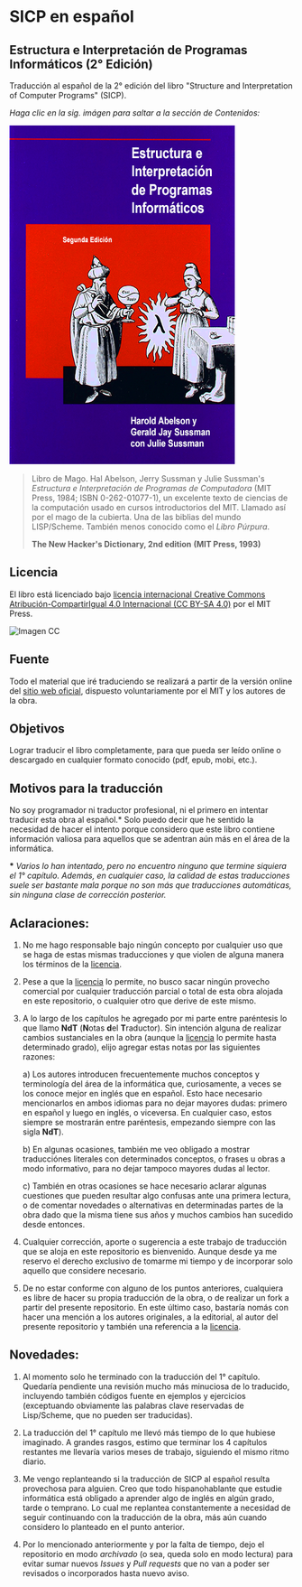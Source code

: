 # SICP en español
## Estructura e Interpretación de Programas Informáticos (2° Edición)

Traducción al español de la 2° edición del libro "Structure and Interpretation
of Computer Programs" (SICP).

*Haga clic en la sig. imágen para saltar a la sección de Contenidos:*

[![Imagen](/secciones/imagenes/SICP-traducido-reducido.png)](./secciones/04-contenidos.md)

> Libro de Mago. Hal Abelson, Jerry Sussman y Julie Sussman's *Estructura e Interpretación de Programas de Computadora* (MIT Press, 1984; ISBN 0-262-01077-1), un excelente texto de ciencias de la computación usado en cursos introductorios del MIT. Llamado así por el mago de la cubierta. Una de las biblias del mundo LISP/Scheme. También menos conocido como el *Libro Púrpura*.
>
> **The New Hacker's Dictionary, 2nd edition**
> **(MIT Press, 1993)**


## Licencia 

El libro está licenciado bajo [licencia internacional Creative Commons Atribución-CompartirIgual 4.0 Internacional (CC BY-SA 4.0)](https://creativecommons.org/licenses/by-sa/4.0/deed.es) por el MIT Press.


![Imagen CC](https://licensebuttons.net/l/by-sa/4.0/88x31.png)


## Fuente

Todo el material que iré traduciendo se realizará a partir de la versión online del [sitio web oficial](https://mitpress.mit.edu/sites/default/files/sicp/index.html), dispuesto voluntariamente por el MIT y los autores de la obra.


## Objetivos

Lograr traducir el libro completamente, para que pueda ser leído online o descargado en cualquier formato conocido (pdf, epub, mobi, etc.).


## Motivos para la traducción

No soy programador ni traductor profesional, ni el primero en intentar traducir esta obra al español.* Solo puedo decir que he sentido la necesidad de hacer el intento porque considero que este libro contiene información valiosa para aquellos que se adentran aún más en el área de la informática.

**\*** *Varios lo han intentado, pero no encuentro ninguno que termine siquiera el 1° capítulo. Además, en cualquier caso, la calidad de estas traducciones suele ser bastante mala porque no son más que traducciones automáticas, sin ninguna clase de corrección posterior.*


## Aclaraciones:

1) No me hago responsable bajo ningún concepto por cualquier uso que se haga de estas mismas traducciones y que violen de alguna manera los términos de la [licencia](#licencia).

2) Pese a que la [licencia](#licencia) lo permite, no busco sacar ningún provecho comercial por cualquier traducción parcial o total de esta obra alojada en este repositorio, o cualquier otro que derive de este mismo.

3) A lo largo de los capítulos he agregado por mi parte entre paréntesis lo que llamo **NdT** (**N**otas **d**el **T**raductor). Sin intención alguna de realizar cambios sustanciales en la obra (aunque la [licencia](#licencia) lo permite hasta determinado grado), elijo agregar estas notas por las siguientes razones:

    a) Los autores introducen frecuentemente muchos conceptos y terminología del área de la informática que, curiosamente, a veces se los conoce mejor en inglés que en español. Esto hace necesario mencionarlos en ambos idiomas para no dejar mayores dudas: primero en español y luego en inglés, o viceversa. En cualquier caso, estos siempre se mostrarán entre paréntesis, empezando siempre con las sigla **NdT**).

    b) En algunas ocasiones, también me veo obligado a mostrar traducciónes literales con determinados conceptos, o frases u obras a modo informativo, para no dejar tampoco mayores dudas al lector.

    c) También en otras ocasiones se hace necesario aclarar algunas cuestiones que pueden resultar algo confusas ante una primera lectura, o de comentar novedades o alternativas en determinadas partes de la obra dado que la misma tiene sus años y muchos cambios han sucedido desde entonces.
    
4) Cualquier corrección, aporte o sugerencia a este trabajo de traducción que se aloja en este repositorio es bienvenido. Aunque desde ya me reservo el derecho exclusivo de tomarme mi tiempo y de incorporar solo aquello que considere necesario.

5) De no estar conforme con alguno de los puntos anteriores, cualquiera es libre de hacer su propia traducción de la obra, o de realizar un fork a partir del presente repositorio. En este último caso, bastaría nomás con hacer una mención a los autores originales, a la editorial, al autor del presente repositorio y también una referencia a la [licencia](#licencia). 

## Novedades:

1) Al momento solo he terminado con la traducción del 1° capítulo. Quedaría pendiente una revisión mucho más minuciosa de lo traducido, incluyendo también códigos fuente en ejemplos y ejercicios (exceptuando obviamente las palabras clave reservadas de Lisp/Scheme, que no pueden ser traducidas).

2) La traducción del 1° capítulo me llevó más tiempo de lo que hubiese imaginado. A grandes rasgos, estimo que terminar los 4 capítulos restantes me llevaría varios meses de trabajo, siguiendo el mismo ritmo diario.

3) Me vengo replanteando si la traducción de SICP al español resulta provechosa para alguien. Creo que todo hispanohablante que estudie informática está obligado a aprender algo de inglés en algún grado, tarde o temprano. Lo cual me replantea constantemente  a necesidad de seguir continuando con la traducción de la obra, más aún cuando considero lo planteado en el punto anterior.

4) Por lo mencionado anteriormente y por la falta de tiempo, dejo el repositorio en modo *archivado* (o sea, queda solo en modo lectura) para evitar sumar nuevos *Issues* y *Pull requests* que no van a poder ser revisados o incorporados hasta nuevo aviso.